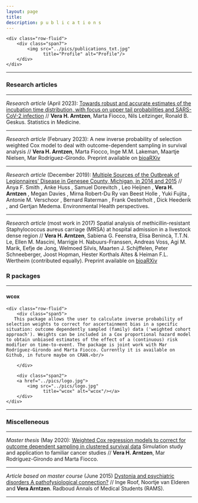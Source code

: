 ```yaml
---
layout: page
title:  
description: p u b l i c a t i o n s
---
```



<div class="container">

    <div class="row-fluid">
        <div class="span7">
            <img src="../pics/publications_txt.jpg"
                  title="Profile" alt="Profile"/>
        </div>
    </div>
</div>

---

### Research articles

---

*Research article* (April 2023): [Towards robust and accurate estimates of the incubation time distribution, with focus on upper tail probabilities and SARS-CoV-2 infection](https://onlinelibrary.wiley.com/doi/10.1002/sim.9726?af=R) // **Vera H. Arntzen**, Marta Fiocco, Nils Leitzinger, Ronald B. Geskus. Statistics in Medicine.

---

*Research article* (February 2023): A new inverse probability of selection weighted Cox model to deal with outcome-dependent sampling in survival analysis // **Vera H. Arntzen**, Marta Fiocco, Inge M.M. Lakeman, Maartje Nielsen, Mar Rodríguez-Girondo. Preprint available on [bioaRXiv](https://www.biorxiv.org/content/10.1101/2023.02.07.527426v1)

---

*Research article* (December 2019): [Multiple Sources of the Outbreak of Legionnaires' Disease in Genesee County, Michigan, in 2014 and 2015](https://ehp.niehs.nih.gov/doi/10.1289/EHP5663) // Anya F. Smith , Anke Huss , Samuel Dorevitch , Leo Heijnen , **Vera H. Arntzen** , Megan Davies , Mirna Robert-Du Ry van Beest Holle , Yuki Fujita , Antonie M. Verschoor , Bernard Raterman , Frank Oesterholt , Dick Heederik , and Gertjan Medema. Environmental Health perspectives.

---

*Research article* (most work in 2017) Spatial analysis of methicillin-resistant Staphylococcus aureus carriage (MRSA) at hospital admission in a livestock dense region // **Vera H. Arntzen**, Sabiena G. Feenstra, Elisa  Benincà, T.T.N. Le, Ellen M. Mascini, Marrigje H. Nabuurs-Franssen, Andreas Voss, Agi M. Marik, Eefje de Jong, Welmoed Silvis, Maarten J. Schijffelen, Peter Schneeberger, Joost Hopman, Hester Korthals Altes & Heiman F.L. Wertheim (contributed equally). Preprint available on [bioaRXiv]()


### R packages

---



<div class="container">
<h4><a name="wcox"></a>wcox</h4>

    <div class="row-fluid">
        <div class="span5">
       This package allows the user to calculate inverse probability of selection weights to correct for ascertainment bias in a specific situation: outcome dependently sampled (family) data ('weighted cohort approach'). Weights can be included in a Cox proportional hazard model to obtain unbiased estimates of the effect of a (continuous) risk modifier on time-to-event. The package is joint work with Mar Rodríguez-Girondo and Marta Fiocco. Currently it is available on Github, in future maybe on CRAN.<br/>
                  
        </div>

        <div class="span2">
        <a href="../pics/logo.jpg">
            <img src="../pics/logo.jpg"
                  title="wcox" alt="wcox"/></a>
        </div>
    </div>
</div>


---

### Miscelleneous

---

*Master thesis* (May 2020): [Weighted Cox regression models to correct for outcome dependent sampling in clustered survival data](https://www.universiteitleiden.nl/binaries/content/assets/science/mi/scripties/statscience/2019-2020/thesis_-vera-arntzen.pdf) Simulation study and application to familiar cancer studies // **Vera H. Arntzen**, Mar Rodríguez-Girondo and Marta Fiocco.

---

*Article based on master course* (June 2015) [Dystonia and psychiatric disorders A pathofysiological connection?](https://www.ramsresearch.nl/wp-content/uploads/Second-Edition-Dystonia.pdf) // Inge Roof, Noortje van Elderen and **Vera Arntzen**. Radboud Annals of Medical Students (RAMS).

---
